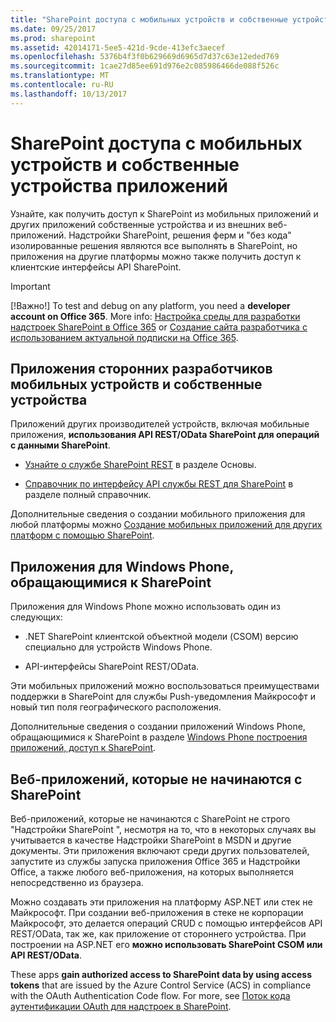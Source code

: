 ```yaml
---
title: "SharePoint доступа с мобильных устройств и собственные устройства приложений"
ms.date: 09/25/2017
ms.prod: sharepoint
ms.assetid: 42014171-5ee5-421d-9cde-413efc3aecef
ms.openlocfilehash: 5376b4f3f0b629669d6965d7d37c63e12eded769
ms.sourcegitcommit: 1cae27d85ee691d976e2c085986466de088f526c
ms.translationtype: MT
ms.contentlocale: ru-RU
ms.lasthandoff: 10/13/2017
---
```

# <a name="access-sharepoint-from-mobile-and-native-device-apps"></a>SharePoint доступа с мобильных устройств и собственные устройства приложений
Узнайте, как получить доступ к SharePoint из мобильных приложений и других приложений собственные устройства и из внешних веб-приложений. Надстройки SharePoint, решения ферм и "без кода" изолированные решения являются все выполнять в SharePoint, но приложения на другие платформы можно также получить доступ к клиентские интерфейсы API SharePoint.
  
    
    


> [!IMPORTANT]
> [!Важно!] To test and debug on any platform, you need a **developer account on Office 365**. More info: [Настройка среды для разработки надстроек SharePoint в Office 365](http://msdn.microsoft.com/library/b22ce52a-ae9e-4831-9b68-c9210af6dc54%28Office.15%29.aspx) or [Создание сайта разработчика с использованием актуальной подписки на Office 365](http://msdn.microsoft.com/library/2ec857d5-dc6f-4cf6-ba45-adc845ef2a25%28Office.15%29.aspx). 
  
    
    


## <a name="non-microsoft-mobile-and-native-device-apps"></a>Приложения сторонних разработчиков мобильных устройств и собственные устройства

Приложений других производителей устройств, включая мобильные приложения, **использования API REST/OData SharePoint для операций с данными SharePoint**.
  
    
    

- [Узнайте о службе SharePoint REST](http://msdn.microsoft.com/library/2de035a0-ac75-43bd-9665-5c5a59c4c590%28Office.15%29.aspx) в разделе Основы.
    
  
- [Справочник по интерфейсу API службы REST для SharePoint](http://msdn.microsoft.com/library/3514e753-19f9-4b41-a1ae-f35c5ffc17d2%28Office.15%29.aspx) в разделе полный справочник.
    
  
Дополнительные сведения о создании мобильного приложения для любой платформы можно [Создание мобильных приложений для других платформ с помощью SharePoint](build-mobile-apps-for-other-platforms-using-sharepoint.md).
  
    
    

## <a name="windows-phone-apps-that-access-sharepoint"></a>Приложения для Windows Phone, обращающимися к SharePoint
<a name="WinPhone"> </a>

Приложения для Windows Phone можно использовать один из следующих:
  
    
    

- .NET SharePoint клиентской объектной модели (CSOM) версию специально для устройств Windows Phone.
    
  
- API-интерфейсы SharePoint REST/OData.
    
  
 Эти мобильных приложений можно воспользоваться преимуществами поддержки в SharePoint для службы Push-уведомления Майкрософт и новый тип поля географического расположения.
  
    
    
Дополнительные сведения о создании приложений Windows Phone, обращающимися к SharePoint в разделе [Windows Phone построения приложений, доступ к SharePoint](build-windows-phone-apps-that-access-sharepoint.md).
  
    
    

## <a name="web-applications-that-dont-start-from-sharepoint"></a>Веб-приложений, которые не начинаются с SharePoint
<a name="WinPhone"> </a>

Веб-приложений, которые не начинаются с SharePoint не строго "Надстройки SharePoint ", несмотря на то, что в некоторых случаях вы учитывается в качестве Надстройки SharePoint в MSDN и другие документы. Эти приложения включают среди других пользователей, запустите из службы запуска приложения Office 365 и Надстройки Office, а также любого веб-приложения, на которых выполняется непосредственно из браузера.
  
    
    
Можно создавать эти приложения на платформу ASP.NET или стек не Майкрософт. При создании веб-приложения в стеке не корпорации Майкрософт, это делается операций CRUD с помощью интерфейсов API REST/OData, так же, как приложение от стороннего устройства. При построении на ASP.NET его **можно использовать SharePoint CSOM или API REST/OData**.
  
    
    
These apps **gain authorized access to SharePoint data by using access tokens** that are issued by the Azure Control Service (ACS) in compliance with the OAuth Authentication Code flow. For more, see [Поток кода аутентификации OAuth для надстроек в SharePoint](http://msdn.microsoft.com/library/e89e91c7-ea39-49b9-af5a-7f047a7e2ab7%28Office.15%29.aspx).
  
    
    

